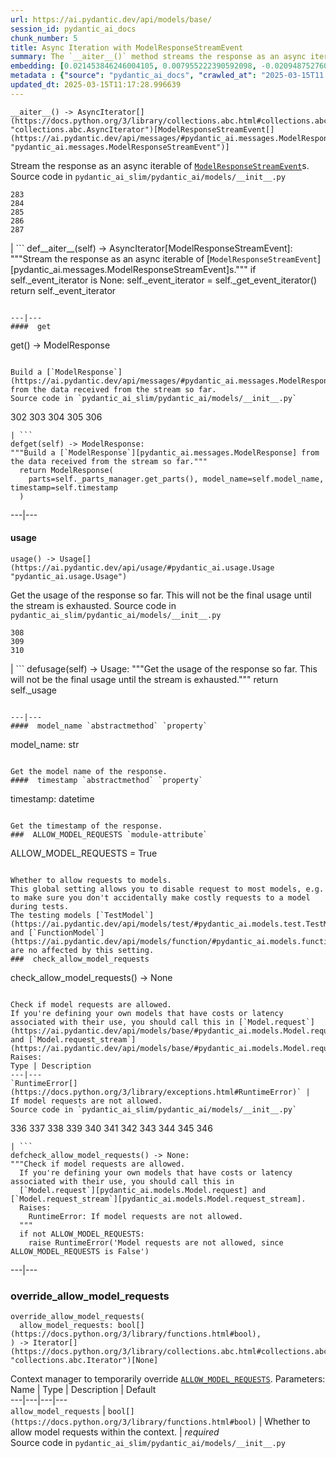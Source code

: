 ```yaml
---
url: https://ai.pydantic.dev/api/models/base/
session_id: pydantic_ai_docs
chunk_number: 5
title: Async Iteration with ModelResponseStreamEvent
summary: The `__aiter__()` method streams the response as an async iterable of `ModelResponseStreamEvent` instances. It initializes the event iterator if it is not already set and returns it for asynchronous iteration.
embedding: [0.021453846246004105, 0.007955222390592098, -0.020948752760887146, -0.023423710837960243, 0.004779447335749865, -0.0025049480609595776, -0.05475213751196861, -0.019345080479979515, -0.00174572947435081, -0.009476817212998867, -0.012021224945783615, -0.06460145860910416, -0.012014911510050297, -0.004293294623494148, -0.00441009784117341, -0.02361312136054039, 0.020519424229860306, 0.026593172922730446, 0.020064840093255043, 0.06945035606622696, 0.05697454884648323, 0.038816437125205994, -0.01293039321899414, 0.0010172899346798658, -0.0016139316139742732, 0.0009715157793834805, -0.012052793987095356, 0.060106128454208374, -0.030911723151803017, -0.042528871446847916, 0.005328736267983913, -0.020241621881723404, -0.05540875717997551, -0.025886042043566704, 0.006818762514740229, -0.03280582278966904, -0.008895959705114365, -0.0007091039442457259, -0.022059958428144455, 0.010430180467665195, 0.0020708832889795303, -0.08030986785888672, 0.011326721869409084, 0.020532051101326942, -0.025317812338471413, 0.060712240636348724, 0.025279929861426353, 0.022123094648122787, 0.014736102893948555, 0.029446952044963837, -0.028133708983659744, 0.02082248032093048, -0.022640816867351532, -0.024699071422219276, 0.018839986994862556, -0.011402485892176628, -0.021655883640050888, 0.0195471178740263, -0.01882736012339592, -0.05040832981467247, 0.015872564166784286, 0.01765301823616028, -0.04189750552177429, -0.01421838253736496, -0.025014756247401237, -0.006345237139612436, -0.017312079668045044, 0.03353820741176605, -0.03497772663831711, 0.01832226663827896, -0.010139752179384232, 0.010834255255758762, -0.041569195687770844, -0.014976022765040398, -0.021314945071935654, -0.014521438628435135, 0.015051786787807941, 0.055711813271045685, -0.0011972294887527823, 0.008637098595499992, -0.015632644295692444, 0.05995459854602814, -0.007039740681648254, 0.042604636400938034, 0.00299267889931798, -0.014496183954179287, -0.07394568622112274, 0.028815584257245064, -0.030305610969662666, -0.0555097758769989, -0.03273005783557892, 0.02818421833217144, -0.04283192753791809, 0.010063988156616688, 0.07561250030994415, -0.006660920567810535, 0.022602934390306473, -0.019774410873651505, 0.016554439440369606, 0.017438353970646858, 0.03182088956236839, -0.06202548369765282, -0.04939814284443855, 0.030305610969662666, 0.05043358728289604, 0.033639226108789444, 0.035205017775297165, -0.01625138334929943, 0.008144632913172245, -0.014369910582900047, -0.07642064988613129, 0.024888481944799423, 0.01491288561373949, 0.0026990934275090694, -0.06308618187904358, -0.02093612588942051, -0.05404500663280487, 0.025128401815891266, 0.00905380118638277, -0.01198334340006113, -0.03333617001771927, 0.01964813657104969, 0.04409466311335564, 0.02497687377035618, -0.008674981072545052, -0.018978888168931007, 0.007633225526660681, -0.04404415190219879, -0.0725819393992424, -0.0399276427924633, 0.060207147151231766, -0.010619590990245342, 0.050635624676942825, -0.07828949391841888, -0.011099429801106453, 0.00977355893701315, -0.03346244618296623, 0.03136630728840828, -0.038917455822229385, 0.011673973873257637, 0.009975596331059933, -0.014003717340528965, -0.003513556672260165, 0.02211046777665615, -0.0019288258627057076, -0.015392724424600601, 0.01654181256890297, -0.032022926956415176, 0.009849322959780693, 0.018297012895345688, -7.737943406027625e-07, 0.038892198354005814, 0.011048920452594757, -0.025481967255473137, -0.028714565560221672, -0.01808234676718712, 0.013523878529667854, 0.025305183604359627, 0.005107758101075888, -0.005802261643111706, -0.05843931809067726, 0.019345080479979515, -0.02579765021800995, -0.006926094647496939, -0.060106128454208374, -0.008649726398289204, -0.05480264499783516, -0.003497772617265582, -0.0420742891728878, -0.05601486936211586, 0.017690900713205338, 0.049524419009685516, -0.04389262571930885, 0.01700902357697487, 0.030962232500314713, -0.04894356057047844, -0.09728100895881653, -0.03767997398972511, 0.005022523459047079, -0.026997247710824013, -0.010777432471513748, 0.023335319012403488, -0.055711813271045685, -0.03280582278966904, -0.016087228432297707, 0.012425299733877182, -0.0034883019980043173, 0.04108935594558716, -0.0028048474341630936, 0.022527169436216354, -0.0008712863200344145, 0.054348062723875046, 0.025785023346543312, 0.041745979338884354, -0.022211486473679543, -0.00612741569057107, -0.005347677506506443, -0.0016068286495283246, 0.042528871446847916, 0.024534916505217552, 0.04687267541885376, 0.02185792103409767, 0.022514542564749718, -0.04737776890397072, 0.02033001370728016, -0.037351664155721664, -0.002433919347822666, 0.02482534572482109, -0.03712437301874161, 0.0021103438921272755, 0.007835263386368752, -0.05298430845141411, 0.04212479665875435, -8.449464803561568e-05, -0.004732094705104828, 0.01357438787817955, -0.031063251197338104, -0.01775403693318367, 0.010114497505128384, -0.0021261279471218586, -0.03884169086813927, 0.06237904727458954, 0.05232768505811691, 0.012917766347527504, -0.005003582686185837, 0.026946738362312317, -0.016604948788881302, -0.02089824341237545, -0.028714565560221672, 0.01822124794125557, 0.002465487690642476, -0.006477823946624994, -0.025481967255473137, -0.029497461393475533, 0.01530433353036642, -0.04558468982577324, -0.000649124092888087, -0.0025854473933577538, 0.016478676348924637, -0.07652166485786438, 0.015733662992715836, 0.01396583579480648, -0.015266451053321362, 0.056065380573272705, 0.007753185462206602, 0.016264010220766068, 0.007847890257835388, -0.05343889445066452, 0.010322848334908485, 0.04929712414741516, 0.0485142320394516, -0.06722794473171234, -0.005991671700030565, -0.0007106823613867164, -0.04308447614312172, -0.024244487285614014, -0.026315370574593544, 0.01568315364420414, -0.03517976403236389, -0.01843591220676899, -0.0036903393920511007, 0.05990409106016159, -0.04146817699074745, 0.008959095925092697, 0.02790641598403454, 0.003652457380667329, 0.013751170597970486, 0.0008334043086506426, 0.01322082243859768, -0.04121562838554382, 0.0064146872609853745, 0.023095401003956795, 0.02982577122747898, -0.01943347230553627, -0.03197241947054863, 0.019458727911114693, 0.009483130648732185, 0.028411509469151497, 0.020279504358768463, -0.02325955592095852, 0.016352402046322823, -0.02361312136054039, 0.05641894415020943, 0.015493743121623993, 0.01344811450690031, 0.022855481132864952, 0.005773850250989199, -0.00039855032810010016, 0.02357523888349533, -0.0031063249334692955, 0.022678697481751442, -0.0038608084432780743, 0.015632644295692444, -0.03742742910981178, 0.058994922786951065, -0.014521438628435135, 0.04040747880935669, -0.01062590442597866, 0.014685593545436859, -0.01457194797694683, 0.03401804715394974, -0.0022887049708515406, -0.02521679364144802, -0.0023944589775055647, 0.017918191850185394, 0.027451831847429276, -0.00794890895485878, 0.013271331787109375, -0.00019503317889757454, -0.027704378589987755, 0.026870975270867348, 0.04427144676446915, -0.07803694903850555, -0.018549559637904167, 0.003627202706411481, -0.010575395077466965, 0.034699924290180206, -0.011977029964327812, 0.060813259333372116, 0.025848159566521645, -0.013599642552435398, -0.029093386605381966, -0.025267302989959717, -0.01114362571388483, 0.020696206018328667, -0.004021807108074427, -0.0068818992003798485, -0.04507959634065628, -0.01865057833492756, -0.00904117338359356, -0.008043614216148853, -0.006559901870787144, -0.03560909256339073, -0.01234322227537632, 0.0019161985255777836, -0.01516543235629797, -0.018246503546833992, 0.0036745553370565176, 0.019130416214466095, 0.07611759006977081, -0.0014174185926094651, 0.014685593545436859, -0.09308873116970062, -0.02072146162390709, -0.029598480090498924, 0.005041464697569609, 0.00771530345082283, 0.034169577062129974, -0.01714792475104332, 0.04076104611158371, 0.04411991685628891, 0.0006913467077538371, -0.0016076179454103112, 0.006288413889706135, -0.0494486540555954, -0.01818336546421051, 0.02808319963514805, -0.009445248171687126, -0.0357353650033474, 0.007797380909323692, -0.04369058832526207, 0.017375215888023376, 0.008416120894253254, -0.01839803159236908, -0.018019210547208786, 0.0005342942313291132, -0.02372676692903042, -0.03230072930455208, -0.03462415933609009, 0.002222411334514618, 0.04560994356870651, 0.01925669051706791, 0.030128827318549156, -0.040281206369400024, -0.00165260280482471, -0.0003298891824670136, -0.03318464383482933, 0.017842428758740425, 0.008125691674649715, 0.017438353970646858, 0.04040747880935669, 0.013890071772038937, 0.006559901870787144, -0.027022503316402435, 0.019307199865579605, 0.010973156429827213, -0.023284809663891792, -0.00029851816361770034, -0.05818677321076393, 0.01765301823616028, 0.03505348786711693, -0.024585425853729248, 0.006995545234531164, -0.016339775174856186, 0.023802531883120537, 0.028462018817663193, 0.011288839392364025, 0.021554864943027496, 0.06970290094614029, 0.003598791314288974, 0.00646519660949707, 0.00034843559842556715, -0.029699498787522316, 0.03510399907827377, -0.013081921264529228, -0.019269317388534546, 0.0025712416972965, 0.021453846246004105, 0.07237990200519562, 0.040887318551540375, 0.026391135528683662, -0.016920631751418114, 0.021415963768959045, -0.019016770645976067, -0.009388425387442112, -0.0503830760717392, 0.011661346070468426, 0.02450966276228428, 0.05439857020974159, 0.04389262571930885, -0.026138588786125183, -0.06566215306520462, -0.022994382306933403, -0.012993530370295048, -0.01882736012339592, 0.05288328975439072, 0.03886694461107254, -0.047175731509923935, 0.01098578330129385, -0.07763287425041199, -0.016200874000787735, -0.015316960401833057, 0.0485142320394516, -0.019888056442141533, 0.025785023346543312, 0.014483556151390076, 0.03747793659567833, 0.0027543380856513977, 0.009691481478512287, -0.041139867156744, 0.01650393009185791, 0.0007828949019312859, -0.0018941006856039166, 0.04583723470568657, -0.03482619673013687, 0.027552850544452667, 0.0034188516438007355, 0.021277064457535744, 0.0014702955959364772, -0.010815314948558807, 0.007784753572195768, 0.02757810615003109, -0.009748304262757301, 0.006130572408437729, -0.0034819883294403553, -0.005227717570960522, 0.05505519360303879, 0.03058341145515442, 0.045534178614616394, -0.020532051101326942, 0.0029911005403846502, -0.0059569464065134525, -0.011680287308990955, 0.01443304680287838, -0.02515365555882454, -0.03689708188176155, 0.030406629666686058, 0.00964728556573391, -0.031669363379478455, 0.015380097553133965, 0.016668085008859634, -0.01603671908378601, 0.05323685705661774, 0.001426889095455408, -0.007803694810718298, -0.03197241947054863, 0.030406629666686058, 0.0068945265375077724, 0.009735677391290665, -0.018195994198322296, 0.012387418188154697, -0.014470929279923439, -0.03530603647232056, 0.014155245386064053, -0.02107502706348896, 0.052782271057367325, -0.0028364157769829035, -0.05359042063355446, -0.033058371394872665, -0.015771545469760895, -0.022918617352843285, 0.027376068755984306, 0.04901932552456856, -0.013902698643505573, 0.034851450473070145, -0.016920631751418114, -0.03257853165268898, -0.009331602603197098, 0.047781843692064285, -0.012059107422828674, -0.03093697689473629, -0.007399620022624731, 0.007873144932091236, 0.06450044363737106, 0.017236316576600075, -0.027780143544077873, 0.01771615445613861, -0.013031411916017532, 0.018208621069788933, 0.03371499106287956, -0.05944950506091118, 0.008529766462743282, 0.03510399907827377, 0.04068528115749359, 0.0014789769193157554, 0.0040060230530798435, -0.006427314598113298, 0.007064995355904102, -0.012526318430900574, -0.01271572895348072, 0.004043905064463615, -0.03368973731994629, -0.02347422018647194, -0.0033209898974746466, -0.028133708983659744, -0.000901276245713234, -0.013132430613040924, -0.0396498404443264, -0.021554864943027496, 0.012141184881329536, 0.034169577062129974, 0.013182940892875195, -0.008504511788487434, 0.008277219720184803, 0.003006884828209877, 0.004656330682337284, 0.03197241947054863, -0.014129990711808205, -0.009344229474663734, -0.012646278366446495, -0.012040166184306145, 0.00939473882317543, -0.04343803972005844, -0.014534065499901772, -0.005518146324902773, 0.04318549484014511, -0.006938721984624863, -0.03621520474553108, 0.00151133444160223, -0.006443099118769169, 0.0003677711938507855, 0.011825501918792725, 0.031669363379478455, -0.07010697573423386, 0.005060405470430851, 0.026694191619753838, -0.02011534944176674, -0.03841236233711243, -0.002590182702988386, -0.007772126235067844, -0.01625138334929943, -0.0066356658935546875, 0.03262903913855553, 0.008119378238916397, -0.04232683405280113, 0.038134559988975525, 0.01650393009185791, 0.02618909813463688, -0.018903125077486038, 0.007096563931554556, 0.02611333318054676, 0.0243960153311491, -0.034093812108039856, -0.006900839973241091, -0.004353274591267109, -0.0210371445864439, 0.026340626180171967, -0.007267032749950886, -0.04639283940196037, 0.01050594449043274, -0.01102366577833891, -0.03174512833356857, -0.0013961100485175848, 0.03742742910981178, -0.028638802468776703, -0.0058243595995008945, -0.01750149019062519, 0.053994495421648026, 0.004905720707029104, 0.016819613054394722, 0.0271487757563591, -0.013018785044550896, 0.008359297178685665, 0.022842854261398315, -0.01650393009185791, 0.011137311346828938, 0.028285237029194832, -0.00047036833711899817, -0.03076019510626793, -0.0032420689240098, 0.030886467546224594, -0.00018428020121064037, -0.024989500641822815, 0.04573621600866318, -0.022767089307308197, -0.01012712437659502, 0.015632644295692444, -0.0141805000603199, -0.0024007726460695267, -0.019597627222537994, 0.024105587974190712, -0.015481116250157356, -0.0036619279999285936, -0.021239181980490685, -0.030558157712221146, -0.007311228662729263, -0.04939814284443855, 0.015544252470135689, 0.03689708188176155, -0.037528447806835175, -0.003047923557460308, -0.02007746696472168, 0.03550807386636734, 0.002913758158683777, 0.0011506661539897323, -0.010783745907247066, -0.02322167344391346, -0.021883176639676094, -0.008839135989546776, 0.029699498787522316, 0.03879117965698242, -0.006534647196531296, 0.044246189296245575, -0.007923654280602932, -0.03944780305027962, 0.001646289136260748, 0.009255838580429554, -0.004927818663418293, -0.004195433109998703, -0.011080488562583923, 0.0077468715608119965, 0.04646860063076019, 0.052176158875226974, -0.012980902567505836, 0.014016345143318176, -0.024623308330774307, -0.0174004714936018, 0.0319976732134819, -0.006566215306520462, 1.976720886887051e-05, 0.013157685287296772, -0.03156834468245506, -0.009066428057849407, -0.019458727911114693, 0.01611248217523098, -0.005492891650646925, -0.013145058415830135, -0.0016999553190544248, -0.0008191984961740673, 0.031669363379478455, -0.00868129450827837, -0.002340792678296566, -0.016958514228463173, -0.006604097783565521, -0.01530433353036642, 0.023701513186097145, 0.03326040878891945, 0.003886063117533922, 0.02853778377175331, 0.0014845014084130526, -0.0013637524098157883, 0.04025595262646675, 0.05146902799606323, 0.01996382139623165, -0.01957237347960472, -0.00842874776571989, -0.004482704680413008, -0.02707301266491413, -0.01993856579065323, 0.07263244688510895, 0.012141184881329536, 0.030482392758131027, -0.06571266800165176, -0.012317967601120472, 0.0024118213914334774, -0.055105701088905334, 0.023095401003956795, -0.002242930931970477, -0.006436785217374563, 0.010095556266605854, -0.0019730215426534414, -0.04189750552177429, 0.006152670364826918, -0.01689537800848484, 0.011307780630886555, 0.02939644269645214, -0.01865057833492756, -0.01765301823616028, 0.007696362212300301, -0.07798643410205841, -0.014660338871181011, -0.009817754849791527, -0.008327729068696499, 0.02097400836646557, -0.0033209898974746466, 0.007607970852404833, 0.01152244582772255, 0.020367896184325218, 0.029497461393475533, -0.033563464879989624, -0.054247044026851654, 0.019496608525514603, 0.0018672675359994173, 0.06662183254957199, -0.028310490772128105, -0.04293294623494148, 0.0068566445261240005, 0.022691326215863228, 0.0029453265015035868, -0.008409806527197361, 0.013523878529667854, -0.01396583579480648, -0.00894646905362606, 0.015089668333530426, -0.008725490421056747, -0.03472517803311348, 0.01575891673564911, 0.06212650239467621, -0.017236316576600075, 0.018297012895345688, -0.00226029334589839, 0.02253979817032814, -0.02500212751328945, 0.005972730461508036, -0.02947220578789711, -0.003564066020771861, -0.04247836396098137, 0.01025339774787426, -0.029093386605381966, 0.012797806411981583, -0.017779290676116943, 0.013182940892875195, 0.005095130763947964, 0.0029121797997504473, 0.02125180885195732, 0.0006293938495218754, -0.04699895158410072, 0.04194801673293114, -0.04371584206819534, 0.00458056665956974, -0.011730796657502651, 0.008971723727881908, 0.01896626129746437, -0.004567939322441816, 0.022678697481751442, -0.023373201489448547, 0.018486421555280685, -0.012570514343678951, -0.04389262571930885, 0.030406629666686058, -0.0030021495185792446, 0.009590462781488895, -0.0020219525322318077, 0.014028972014784813, -0.009464189410209656, 0.0028158961795270443, -0.01305666659027338, 0.008169887587428093, 0.012210635468363762, -0.0015286970883607864, -0.010777432471513748, -0.00010348497744416818, 0.014041599817574024, 0.03790726885199547, 0.0350787453353405, -0.006553587969392538, 0.014294146560132504, -0.010594336315989494, 0.012463182210922241, -0.0040060230530798435, 0.02039314992725849, 0.011080488562583923, -0.008479257114231586, -0.005612851586192846, 0.031492579728364944, -0.015316960401833057, 0.00011344873928464949, -0.014938140287995338, -0.0075890300795435905, -0.01957237347960472, -0.02011534944176674, -0.009337916038930416, 0.002943748142570257, -0.000645967258606106, 0.016655458137392998, -0.0518731027841568, 0.007582716178148985, -0.07394568622112274, -0.009824068285524845, 0.02611333318054676, -0.008138319477438927, 0.027022503316402435, -0.009849322959780693, -0.01246949564665556, 0.03174512833356857, 0.012621023692190647, -0.019635509699583054, 0.014508810825645924, 0.004043905064463615, -0.0015531624667346478, -0.06298515945672989, 0.05722709372639656, -0.015279078856110573, 0.0004964122199453413, -0.05202462896704674, 0.05058511346578598, -0.023347947746515274, 0.012747297063469887, 0.006392589770257473, -0.026593172922730446, 0.021769529208540916, -0.0036745553370565176, -0.04116512089967728, -0.0005165370530448854, 0.027729634195566177, 0.037099119275808334, -0.017880309373140335, -0.019597627222537994, -0.008674981072545052, -0.02189580351114273, 0.026239607483148575, -0.029952045530080795, 0.05965154245495796, 0.015481116250157356, 0.04023069888353348, 0.024635935202240944, -0.022464033216238022, -0.02808319963514805, -0.005221404135227203, 0.013283959589898586, 0.029270168393850327, 0.020026957616209984, -0.021049771457910538, -0.01593570038676262, -0.0009281093371100724, -0.016011463478207588, -0.01543060690164566, -0.019711274653673172, -0.013561761006712914, -0.02339845709502697, 0.015405352227389812, 0.033917028456926346, 0.05288328975439072, -0.029093386605381966, -0.019193552434444427, -0.017514117062091827, 0.018738968297839165, -0.0129682756960392, -6.866114563308656e-05, -0.0018893653759732842, 0.003592477645725012, -0.004861524794250727, -0.007386992685496807, 0.0070018586702644825, 0.0064146872609853745, -0.0033399309031665325, -0.005300324875861406, 0.025747140869498253, 0.019837547093629837, -0.03015408292412758, 0.012759924866259098, 0.019850173965096474, -0.004489018581807613, 0.01409210916608572, 0.014811866916716099, -0.025279929861426353, 0.009495757520198822, 0.040559008717536926, 0.016630204394459724, 0.004470077343285084, 0.02767912484705448, -0.03528078272938728, 0.0024197136517614126, -0.01053751353174448, -0.025886042043566704, 0.015973582863807678, 0.012400045059621334, 0.02851252816617489, 0.017488863319158554, 0.015582134947180748, -0.048463720828294754, -0.041240885853767395, 0.0012240625219419599, -0.004754192661494017, 0.004687899257987738, 0.02525467425584793, -0.008510825224220753, -0.0004034829034935683, 0.002596496371552348, 0.0005749384872615337, 0.005076189525425434, 0.006787193939089775, 0.03644249588251114, 0.028563037514686584, -0.001799395657144487, 0.005865398328751326, 0.04603927209973335, 0.013624897226691246, -0.010177633725106716, -0.022703953087329865, 0.02261556126177311, -0.017551999539136887, -0.016352402046322823, 0.04454924538731575, -0.0025270460173487663, -0.02603757008910179, 0.02521679364144802, -0.032098691910505295, 0.01664283126592636, -0.012229576706886292, -0.001186180510558188, 0.004877309314906597, 0.0037755740340799093, -0.0006763517740182579, -0.00034409493673592806, 0.010695355013012886, 0.0010496474569663405, 0.009154819883406162, 0.036417242139577866, -0.012905138544738293, 0.02394143119454384, -0.02939644269645214, -0.0314420722424984, 0.00345989060588181, -0.01775403693318367, -0.011623464524745941, -0.02697199396789074, -0.008567648939788342, -0.03000255487859249, 0.043741095811128616, -0.011124684475362301, -0.036846570670604706, 0.03187140077352524, -0.0024449683260172606, -0.015405352227389812, 0.0037092803977429867, 0.0013968992279842496, 0.016415538266301155, -0.014988649636507034, -0.02575976774096489, 0.031593598425388336, -0.0022397739812731743, -0.00010230116458842531, -0.013006157241761684, -0.02732555940747261, -0.024282369762659073, -0.014609829522669315, -0.010872137732803822, 0.01582205481827259, -0.0008069658069871366, -0.0030021495185792446, 0.01929457113146782, -0.007727930787950754, -0.015632644295692444, 0.01878947764635086, 0.0033714992459863424, 0.017981328070163727, -0.01753937266767025, 0.023840412497520447, 0.020708832889795303, 0.021100280806422234, 0.017855055630207062, 0.05747964233160019, 0.014041599817574024, 0.01882736012339592, 0.009628345258533955, 0.03644249588251114, -0.0012437927071005106, 0.026163842529058456, 0.01361227035522461, 0.006231591105461121, 0.04389262571930885, 0.009584149345755577, -0.002525467425584793, 0.027704378589987755, -0.019458727911114693, -0.012330595403909683, 0.028158962726593018, 0.045281633734703064, -0.007020799908787012, 0.0035009293351322412, -0.02540620230138302, -0.020986635237932205, 0.048994068056344986, 0.005073032807558775, -0.033487699925899506, 0.030406629666686058, 0.028335746377706528, 0.053893476724624634, 0.006193709094077349, -0.0017567783361300826, -0.012311654165387154, 0.012829374521970749, -0.0032057652715593576, -0.0011561906430870295, -0.031164269894361496, 0.046594876796007156, -0.006370491813868284, -0.024067705497145653, 0.0003778336104005575, -0.0004099938669241965, -0.02818421833217144, -0.016162991523742676, -0.023032262921333313, -0.03204818442463875, -0.008712862618267536, 0.002650162437930703, -0.033992793411016464, -0.0004281456640455872, -0.0014150510542094707, 0.014420419931411743, -0.004820486065000296, 0.008889645338058472, 0.0018956790445372462, 0.0475798062980175, 0.043993644416332245, -0.015468488447368145, 0.008390866219997406, 0.027527596801519394, -0.04225107282400131, -0.003895533736795187, 0.03232598304748535, -0.014028972014784813, 0.02818421833217144, -0.006430471781641245, 0.018284384161233902, -0.01843591220676899, -0.008005731739103794, 0.04432195425033569, -0.03755370154976845, -0.024320252239704132, -0.0038071423768997192, 0.009533639997243881, 0.033310916274785995, 0.04472602903842926, 0.015923073515295982, -0.0034946156665682793, -0.0078605180606246, 0.013384978286921978, 0.011964402161538601, 0.03376550227403641, 0.026997247710824013, -0.03323515132069588, 0.00023952481569722295, -0.008712862618267536, -0.013006157241761684, 0.040634773671627045, -0.0026612114161252975, 0.024421270936727524, 0.010556453838944435, 0.017387844622135162, -0.010234457440674305, -0.0056160083040595055, -0.013814307749271393, 0.030229846015572548, 0.025848159566521645, 0.024875855073332787, -0.01679435931146145, 0.007696362212300301, 0.0095399534329772, 0.02896711230278015, -0.004602664615958929, -0.010556453838944435, 0.012501063756644726, -0.025141028687357903, -0.02818421833217144, -0.006275786552578211, -0.011636091396212578, 0.005079346708953381, -0.02511577494442463, -0.03530603647232056, 0.03161885216832161, -0.010676413774490356, 0.02203470468521118, -0.019319826737046242, -0.04540790617465973, 0.012021224945783615, 0.02021636813879013, 0.03929627314209938, -0.009369484148919582, -0.0068692718632519245, -0.009148506447672844, 0.01865057833492756, 0.014420419931411743, -0.0077089895494282246, -0.01650393009185791, -0.02064569666981697, -0.036745551973581314, -0.00508250342682004, -0.02275446243584156, 0.000610058254096657, 0.005770693067461252, 0.014079481363296509, -0.007753185462206602, -0.047175731509923935, -0.0009320553508587182, -0.007039740681648254, -0.06945035606622696, 0.020052211359143257, 0.046594876796007156, 0.0012177488533779979, 0.006585156545042992, 0.008927527815103531, -0.018726341426372528, -0.004343803972005844, -0.003172618569806218, 0.009350543841719627, -0.01383956242352724, 0.03255327790975571, 0.005455009639263153, 0.010827941820025444, 0.025961805135011673, -0.02579765021800995, -0.0077468715608119965, 0.0066230385564267635, -0.019711274653673172, 0.00809412356466055, 0.00939473882317543, -0.022413523867726326, 0.008725490421056747, 0.02972475253045559, -0.03560909256339073, -0.016554439440369606, -0.07364263385534286, 0.00046326545998454094, -0.014546693302690983, -0.018915751948952675, -0.009003291837871075, -0.01137723121792078, -0.02332269214093685, 0.024484407156705856, -0.012122243642807007, 0.010853196494281292, 0.014294146560132504, -0.001968286233022809, -0.0161882471293211, 0.006285257171839476, 0.0750063881278038, 0.0042049032635986805, 0.009350543841719627, -0.007361738011240959, 0.021239181980490685, -0.022817598655819893, 0.0034251653123646975, 0.01642816700041294, -0.009217956103384495, -0.029851026833057404, -0.005028837360441685, 0.024408644065260887, 0.026668937876820564, 0.016920631751418114, 0.02586078643798828, 0.006559901870787144, 0.04068528115749359, -0.006850330624729395, 0.022274622693657875, 0.02418135106563568, 0.02093612588942051, 0.03129054233431816, -0.0018420128617435694, -0.022451406344771385, 0.017817173153162003, -0.007576402742415667, 0.013006157241761684, -0.016200874000787735, 0.05480264499783516, 0.04927187040448189, 0.009836696088314056, -0.0045174299739301205, -0.01764039136469364, 0.0032010299619287252, -0.017488863319158554, -0.013044039718806744, 0.009211642667651176, -0.010082929395139217, -0.012873570434749126, 0.025229420512914658, 0.01657969504594803, -0.015582134947180748, -0.007506952155381441, -0.005148796830326319, 0.0037503193598240614, 0.013397605158388615, -0.0023849883582443, -0.006774566601961851, -0.015582134947180748, 0.012153812684118748, 0.015140177682042122, 0.006181081756949425, -0.004984641447663307, -0.00441009784117341, -0.0078605180606246, 0.001608407124876976, 0.0017567783361300826, 0.044246189296245575, -0.009981910698115826, -0.003564066020771861, -0.02025424875319004, 0.023600494489073753, -0.0027922200970351696, 0.023272182792425156, 0.007393306121230125, -0.028285237029194832, -0.005423441529273987, -0.023284809663891792, 0.0024386546574532986, 0.016276638954877853, -0.009331602603197098, 0.013890071772038937, 0.02118867263197899, -0.005398186855018139, 0.005679144989699125, 0.003564066020771861, -0.0357353650033474, -0.02921965904533863, 0.02689622901380062, 0.021996822208166122, 0.039599329233169556, -0.03482619673013687, -0.04371584206819534, 0.014672966673970222, -0.0403064601123333, -0.020809851586818695, 0.011086801998317242, -0.01882736012339592, -0.014938140287995338, 0.017211060971021652, 0.029876280575990677, -0.007374365348368883, 0.020923499017953873, 0.022413523867726326, 0.013208195567131042, 0.022274622693657875, 0.010493317618966103, -0.010449121706187725, 0.0068566445261240005, 0.02533043920993805, 0.037806250154972076, -0.003232598304748535, -0.0031189522705972195, 0.03515450656414032, -0.024699071422219276, -0.0006112420815043151, 0.00022650287428405136, -0.0295732244849205, -0.002283969661220908, 0.030103573575615883, 0.021996822208166122, -0.012280086055397987, -0.0014260999159887433, 0.01661757566034794, 0.0056160083040595055, -1.288629664486507e-05, -0.020355267450213432, 0.028386255726218224, 0.0037882013712078333, -0.03783150389790535, 0.023701513186097145, -0.018890496343374252, -0.0062821004539728165, -0.010417553596198559, 0.013258704915642738, 0.01344811450690031, -0.002490742364898324, 0.0076142847537994385, -0.033487699925899506, 0.014470929279923439, -0.00015892687952145934, 0.0271487757563591, -0.005259286146610975, -0.017855055630207062, -0.0012043323367834091, 0.010335476137697697, 0.004798388108611107, -0.03076019510626793, -0.010303907096385956, 0.014849749393761158, -0.021277064457535744, 0.027982180938124657, -0.017021650448441505, -0.018562186509370804, -0.007349110674113035, 0.008485570549964905, -0.012507378123700619, -0.006272629834711552, 0.024800090119242668, 0.04146817699074745, 0.0005757276667281985, -0.022022075951099396, 0.01260839682072401, -0.00330520560964942, 0.0036713983863592148, -0.032957352697849274, 0.01910516247153282, -0.03987713158130646, -0.05258023366332054, -0.012412672862410545, -0.010726923123002052, -0.0024023510050028563, -0.007361738011240959, 0.011086801998317242, 0.004596350714564323, 0.042781420052051544, 0.013410232961177826, 0.04154394194483757, 0.030482392758131027, 0.0095399534329772, -0.03361397236585617, -0.009824068285524845, -0.015380097553133965, 0.044498737901449203, 0.024105587974190712, 0.015506370924413204, 0.007753185462206602, -0.036316223442554474, 0.004312235862016678, -0.019673392176628113, -0.02125180885195732, -0.006717743817716837, 0.008233023807406425, 3.277682117186487e-05, 0.026264861226081848, 0.018814733251929283, 0.021807411685585976, -0.021516982465982437, 0.0026107020676136017, -0.022918617352843285, 0.0011443524854257703, -0.01066378690302372, -0.004747878760099411, 0.010215516202151775, 0.014167873188853264, -0.009590462781488895, 0.02193368598818779, -0.009874577634036541, 0.026593172922730446, -0.018069719895720482, -0.004820486065000296, -0.011099429801106453, -0.00955889467149973, 0.00020696995488833636, -0.02011534944176674, 0.02767912484705448, 0.00698291789740324, 0.020418405532836914, -0.018663205206394196, -0.015670526772737503, -0.052529722452163696, 0.00918007455766201, -0.020835107192397118, -0.0018688460113480687, 0.034169577062129974, -0.011730796657502651, 0.00710919126868248, 0.011452995240688324, -0.013132430613040924, -0.0060232398100197315, -0.014458301477134228, 0.013738543726503849, 0.027552850544452667, -0.03118952363729477, 0.037225391715765, 0.014483556151390076, -0.009533639997243881, 0.0034188516438007355, 0.009217956103384495, 0.016705967485904694, 0.01173711009323597, 0.02161800116300583, 0.007791067473590374, -0.020670952275395393, -0.013536506332457066, -0.03757895529270172, 0.0054834214970469475, 0.001568157458677888, 0.042528871446847916, -0.007702676113694906, 0.025418831035494804, 0.02843676507472992, 0.0037787307519465685, 0.02486322820186615, 0.012052793987095356, -0.006711429916322231, 0.008024672977626324, -0.01323345024138689, -0.04161970317363739, 0.05561079457402229, 0.019989075139164925, 0.028941858559846878, -0.0022460876498371363, -0.05465111881494522, 0.021592747420072556, 0.00010437284072395414, -0.017981328070163727, 0.0001368290395475924, 0.02279234491288662, 0.01818336546421051, -0.035987913608551025, 0.009596776217222214, 0.018132856115698814, -0.016137737780809402, 0.01700902357697487, 0.025658749043941498, -0.015443233773112297, -0.02007746696472168, -0.014773985370993614, -0.014193127863109112, 0.032098691910505295, -0.012526318430900574, 0.005650733597576618, 0.020658323541283607, 0.01457194797694683, 0.025014756247401237, 0.00629472779110074, -0.027982180938124657, -0.004024963825941086, -0.008277219720184803, -0.003946043085306883, -0.003238911973312497, -0.02375202253460884, -0.01775403693318367, -0.026567919179797173, 0.03618995100259781, 0.013662779703736305, 0.032275475561618805, 0.013422859832644463, -0.009906146675348282, 0.03318464383482933, 0.0034030675888061523, 0.015657898038625717, -0.04687267541885376, 0.030886467546224594, 0.0009288985165767372, 0.009868264198303223, -0.027098266407847404, -0.018486421555280685, -0.02429499663412571, -0.01187601126730442, -0.01564527116715908, 0.0033651855774223804, -0.018410658463835716, -0.023979313671588898, 0.0010165006387978792, -0.007835263386368752, 0.036417242139577866, -0.03858914226293564, 0.0161882471293211, 0.009609404020011425, -0.01724894344806671, -0.010581708513200283, -0.01395320799201727, -0.0016194559866562486, 0.007431188132613897, -0.019774410873651505, -0.004665801301598549, 0.007121818605810404, 0.0008160416618920863, 0.0064020599238574505, 0.015531625598669052, -0.015973582863807678, 0.013637525029480457, 0.018915751948952675, 0.003627202706411481, -0.024875855073332787, 0.008693922311067581, 0.025608239695429802, 0.000735542387701571, 0.01421838253736496, -0.007374365348368883, 0.03962458670139313, 0.032780569046735764, 0.017476234585046768, -0.017173178493976593, 0.0034441063180565834, 0.018877869471907616, 0.0036619279999285936, 0.016983769834041595, -0.030785448849201202, -0.023638375103473663, -0.01642816700041294, -0.0026675250846892595, 0.011604523286223412, 0.051494281738996506, -0.011452995240688324, -0.00433117663487792, -0.031719870865345, -0.002216097665950656, 0.005044621415436268, 0.04427144676446915, 0.05823728069663048, -0.020266877487301826, -0.014723476022481918, 0.010758491232991219, -0.01875159703195095, -0.02375202253460884, 0.001261155353859067, -0.008371924981474876, 0.0015847308095544577, 0.02308277226984501, 0.013195567764341831, 0.025835532695055008, 0.005088816862553358, 0.003264166647568345, 0.004119669087231159, 0.005830673035234213, -0.009312661364674568, -0.007399620022624731, -0.022097840905189514, 0.04750404506921768, 0.0405842624604702, 0.0016028826357796788, -0.007576402742415667, -0.04376635327935219, -0.020165858790278435, -0.016200874000787735, 0.018170738592743874, -0.0015792064368724823, 0.01640291139483452, -0.03086121380329132, 0.021921057254076004, 0.024193977937102318, 0.03255327790975571, -0.022956499829888344, -0.007683734875172377, -0.007386992685496807, 0.0019919625483453274]
metadata : {"source": "pydantic_ai_docs", "crawled_at": "2025-03-15T11:17:28.995117", "url_path": "/api/models/base/", "chunk_size": 4958}
updated_dt: 2025-03-15T11:17:28.996639
---
```

```
__aiter__() -> AsyncIterator[](https://docs.python.org/3/library/collections.abc.html#collections.abc.AsyncIterator "collections.abc.AsyncIterator")[ModelResponseStreamEvent[](https://ai.pydantic.dev/api/messages/#pydantic_ai.messages.ModelResponseStreamEvent "pydantic_ai.messages.ModelResponseStreamEvent")]

```

Stream the response as an async iterable of [`ModelResponseStreamEvent`](https://ai.pydantic.dev/api/messages/#pydantic_ai.messages.ModelResponseStreamEvent)s.
Source code in `pydantic_ai_slim/pydantic_ai/models/__init__.py`
```
283
284
285
286
287
```
| ```
def__aiter__(self) -> AsyncIterator[ModelResponseStreamEvent]:
"""Stream the response as an async iterable of [`ModelResponseStreamEvent`][pydantic_ai.messages.ModelResponseStreamEvent]s."""
  if self._event_iterator is None:
    self._event_iterator = self._get_event_iterator()
  return self._event_iterator

```
  
---|---  
####  get
```
get() -> ModelResponse[](https://ai.pydantic.dev/api/messages/#pydantic_ai.messages.ModelResponse "pydantic_ai.messages.ModelResponse")

```

Build a [`ModelResponse`](https://ai.pydantic.dev/api/messages/#pydantic_ai.messages.ModelResponse) from the data received from the stream so far.
Source code in `pydantic_ai_slim/pydantic_ai/models/__init__.py`
```
302
303
304
305
306
```
| ```
defget(self) -> ModelResponse:
"""Build a [`ModelResponse`][pydantic_ai.messages.ModelResponse] from the data received from the stream so far."""
  return ModelResponse(
    parts=self._parts_manager.get_parts(), model_name=self.model_name, timestamp=self.timestamp
  )

```
  
---|---  
####  usage
```
usage() -> Usage[](https://ai.pydantic.dev/api/usage/#pydantic_ai.usage.Usage "pydantic_ai.usage.Usage")

```

Get the usage of the response so far. This will not be the final usage until the stream is exhausted.
Source code in `pydantic_ai_slim/pydantic_ai/models/__init__.py`
```
308
309
310
```
| ```
defusage(self) -> Usage:
"""Get the usage of the response so far. This will not be the final usage until the stream is exhausted."""
  return self._usage

```
  
---|---  
####  model_name `abstractmethod` `property`
```
model_name: str[](https://docs.python.org/3/library/stdtypes.html#str)

```

Get the model name of the response.
####  timestamp `abstractmethod` `property`
```
timestamp: datetime[](https://docs.python.org/3/library/datetime.html#datetime.datetime "datetime.datetime")

```

Get the timestamp of the response.
###  ALLOW_MODEL_REQUESTS `module-attribute`
```
ALLOW_MODEL_REQUESTS = True

```

Whether to allow requests to models.
This global setting allows you to disable request to most models, e.g. to make sure you don't accidentally make costly requests to a model during tests.
The testing models [`TestModel`](https://ai.pydantic.dev/api/models/test/#pydantic_ai.models.test.TestModel) and [`FunctionModel`](https://ai.pydantic.dev/api/models/function/#pydantic_ai.models.function.FunctionModel) are no affected by this setting.
###  check_allow_model_requests
```
check_allow_model_requests() -> None

```

Check if model requests are allowed.
If you're defining your own models that have costs or latency associated with their use, you should call this in [`Model.request`](https://ai.pydantic.dev/api/models/base/#pydantic_ai.models.Model.request) and [`Model.request_stream`](https://ai.pydantic.dev/api/models/base/#pydantic_ai.models.Model.request_stream).
Raises:
Type | Description  
---|---  
`RuntimeError[](https://docs.python.org/3/library/exceptions.html#RuntimeError)` |  If model requests are not allowed.  
Source code in `pydantic_ai_slim/pydantic_ai/models/__init__.py`
```
336
337
338
339
340
341
342
343
344
345
346
```
| ```
defcheck_allow_model_requests() -> None:
"""Check if model requests are allowed.
  If you're defining your own models that have costs or latency associated with their use, you should call this in
  [`Model.request`][pydantic_ai.models.Model.request] and [`Model.request_stream`][pydantic_ai.models.Model.request_stream].
  Raises:
    RuntimeError: If model requests are not allowed.
  """
  if not ALLOW_MODEL_REQUESTS:
    raise RuntimeError('Model requests are not allowed, since ALLOW_MODEL_REQUESTS is False')

```
  
---|---  
###  override_allow_model_requests
```
override_allow_model_requests(
  allow_model_requests: bool[](https://docs.python.org/3/library/functions.html#bool),
) -> Iterator[](https://docs.python.org/3/library/collections.abc.html#collections.abc.Iterator "collections.abc.Iterator")[None]

```

Context manager to temporarily override [`ALLOW_MODEL_REQUESTS`](https://ai.pydantic.dev/api/models/base/#pydantic_ai.models.ALLOW_MODEL_REQUESTS).
Parameters:
Name | Type | Description | Default  
---|---|---|---  
`allow_model_requests` |  `bool[](https://docs.python.org/3/library/functions.html#bool)` |  Whether to allow model requests within the context. |  _required_  
Source code in `pydantic_ai_slim/pydantic_ai/models/__init__.py`